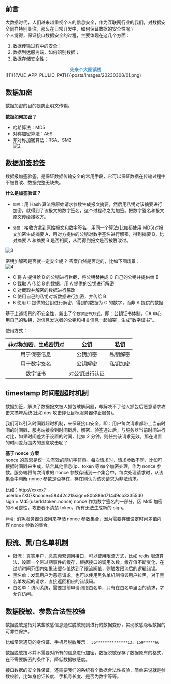 ## 前言

大数据时代，人们越来越重视个人的信息安全，作为互联网行业的我们，对数据安全同样特别关注，那么在日常开发中，如何保证数据的安全性呢？  
个人觉得，保证接口数据安全的过程，主要体现在这几个方面：

1. 数据传输过程中的安全；
2. 数据到达服务端，如何识别数据；
3. 数据存储安全性；

<center style="font-weight: bold;color:#4595d5;">先来个大图镇楼</center>
![1]({{VUE_APP_PLULIC_PATH}}posts/images/20230308/01.png)

## 数据加密

数据加密的目的是防止明文传输。

**数据如何加密？**

- 哈希算法：MD5
- 对称加密算法：AES
- 非对称加密算法：RSA、SM2  
  ![2]({{VUE_APP_PLULIC_PATH}}posts/images/20230308/02.png)

## 数据加签验签

数据报加签验签，是保证数据传输安全的常用手段，它可以保证数据在传输过程中不被篡改、数据完整无缺失。

**什么是加签验证？**

- `加签：`用 Hash 算法将原始请求参数生成报文摘要，然后用私钥对该摘要进行加密，就得到了该报文的数字签名，这个过程称之为加签。把数字签名和报文原文传给接收方。

- `验签：`接收方拿到原始报文和数字签名，用同一个算法(比如都使用 MD5)对报文加密生成摘要 A，用对方提供的公钥对数字签名进行解密，得到摘要 B，比对摘要 A 和摘要 B 是否相同，从而得到报文是否被篡改过。

![3]({{VUE_APP_PLULIC_PATH}}posts/images/20230308/03.png)

密钥加解密是否就一定安全呢？ 答案自然是否定的，比如下图场景：  
![4]({{VUE_APP_PLULIC_PATH}}posts/images/20230308/04.png)

- C 将 A 提供给 B 的公钥进行拦截，将公钥替换成 C 自己的公钥并提供给 B
- C 截取 A 传给 B 的数据，用 A 提供的公钥进行解密
- C 对截取并解密的数据进行篡改
- C 使用自己的私钥对新数据进行加密，并传给 B
- B 使用 C 提供的公钥进行解密，得到的数据为 C 的数字，而非 A 提供的数据

基于上述场景的不安全性，新出了个`数字证书`方式，即：公钥证书体制，CA 中心用自己的私钥，对信息发送者的公钥和相关信息一起加密，生成"数字证书"。

使用方式：

| 非对称加密、生成密钥对 |      公钥      |   私钥   |
| :--------------------: | :------------: | :------: |
|      用于保密信息      |    公钥加密    | 私钥解密 |
|      用于数字签名      |    公钥解密    | 私钥加密 |
|        数字证书        | 对公钥进行认证 |          |

## timestamp 时间戳超时机制

数据加签，解决了数据报文被人抓包破解问题，却解决不了他人抓包后恶意请求攻击来搞垮系统(比如 dos 攻击即让目标服务器停止服务)。

我们可以引入时间戳超时机制，来保证接口安全，即：用户每次请求都带上当前时间的时间戳，服务端接收到时间戳后，解密、验签通过后，与服务器当前时间进行对比，如果时间差大于设置的时间，比如 2 分钟，则任务该请求无效。那在设置的时间差范围内的恶意攻击呢？

**基于 nonce 方案**  
nonce 的意思是仅一次有效的随机字符串。每次请求时，请求参数不同，比如可根据时间戳来生成，结合其他信息(ip、token 等)做个加密处理，作为 nonce 参数。服务端将每次请求的 nonce 参数存储到一个集合中，每次处理请求时，从该集合中判断 nonce 参数是否存在，存在则认为该次请求为非法请求。

比如：http://xxxxx?userId=ZX07&nonce=58442c21&sign=80b886d71449cb33355d0  
sign = Md5(userId.token.nonce) nonce 作为数字签名的一部分，因 Md5 加密的不可逆性，攻击者不清楚 token，所有无法生成新的 sign。

`弊端：`消耗服务器资源用来存储 nonce 参数集合，因为需要存储设定时间差值内容 nonce 参数的集合。

## 限流、黑/白名单机制

- 限流：真实用户，恶意频繁调用接口，可以使用限流方式，比如 redis 限流算法，设置一个带过期事件的缓存，根据接口的调用次数，缓存值不断变化，在过期时间范围内如果该缓存值达到了限流阀值，则触发限流后的逻辑错误。
- 黑名单：发现用户为恶意请求，也可以使用黑名单机制将该用户拉黑，对于黑名单发起的请求，直接返回相应的错误码。
- 白名单：访问系统，需要提前申请网络白名单，只有在白名单里面的请求，才允许访问。

## 数据脱敏、参数合法性校验

数据脱敏是指对某些敏感信息通过脱敏规则进行的数据变形，实现敏感隐私数据的可靠性保护。

比如常常遇见的身份证、手机号脱敏展示： `36**************13`、`159*****66`

数据脱敏技术并不需要对所有的信息进行加密，数据脱敏保存了数据原有的格式，在不需要解密的条件下，降低数据敏感度。

接口数据的安全性保证，还需要我们的系统有个数据合法性校验，简单来说就是参数校验，比如身份证长度、手机号长度、是否为数字等等。
